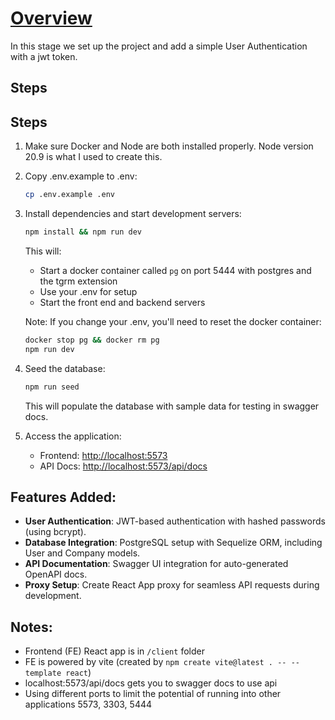 # [Overview](https://drive.google.com/file/d/1jklVbtYduc8neXJLCht-CSeSh-67sz4E/view?usp=drive_link)
In this stage we set up the project and add a simple User Authentication with a jwt token.

## Steps

## Steps

1. Make sure Docker and Node are both installed properly. Node version 20.9 is what I used to create this.
2. Copy .env.example to .env:
   ```bash
   cp .env.example .env
   ```
3. Install dependencies and start development servers:

   ```bash
   npm install && npm run dev
   ```

   This will:

   - Start a docker container called `pg` on port 5444 with postgres and the tgrm extension
   - Use your .env for setup
   - Start the front end and backend servers

   Note: If you change your .env, you'll need to reset the docker container:

   ```bash
   docker stop pg && docker rm pg
   npm run dev
   ```

4. Seed the database:

   ```bash
   npm run seed
   ```

   This will populate the database with sample data for testing in swagger docs.

5. Access the application:
   - Frontend: [http://localhost:5573](http://localhost:5573)
   - API Docs: [http://localhost:5573/api/docs](http://localhost:5573/api/docs)

## Features Added: 

- **User Authentication**: JWT-based authentication with hashed passwords (using bcrypt).
- **Database Integration**: PostgreSQL setup with Sequelize ORM, including User and Company models.
- **API Documentation**: Swagger UI integration for auto-generated OpenAPI docs.
- **Proxy Setup**: Create React App proxy for seamless API requests during development.


## Notes: 
- Frontend (FE) React app is in `/client` folder
- FE is powered by vite (created by `npm create vite@latest . -- --template react`)
- localhost:5573/api/docs gets you to swagger docs to use api
- Using different ports to limit the potential of running into other applications 5573, 3303, 5444